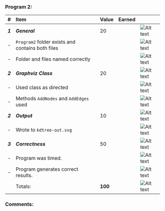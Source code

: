 ### Program 2:
| #       | Item                                             | Value   | Earned   |                |
|:--------|:-------------------------------------------------|:--------|:---------|:---------------|
| ***1*** | ***General***                                    | 20      |          | ![Alt text][2] |
| -       | `Program2` folder exists and contains both files |         |          | ![Alt text][1] |
| -       | Folder and files named correctly                 |         |          | ![Alt text][1] |
| ***2*** | ***Graphviz Class***                             | 20      |          | ![Alt text][1] |
| -       | Used class as directed                           |         |          | ![Alt text][3] |
| -       | Methods `AddNodes` and `AddEdges` used           |         |          | ![Alt text][1] |
| ***2*** | ***Output***                                     | 10      |          | ![Alt text][1] |
| -       | Wrote to `kdtree-out.svg`                        |         |          | ![Alt text][3] |
| ***3*** | ***Correctness***                                | 50      |          | ![Alt text][1] |
| -       | Program was timed.                               |         |          | ![Alt text][1] |
| -       | Program generates correct results.               |         |          | ![Alt text][2] |
|         | Totals:                                          | **100** |          | ![Alt text][1] |
### Comments:
```

```

[1]: http://f.cl.ly/items/3E231i211n2E042B1U3K/right.png  "Correct"
[2]: http://f.cl.ly/items/2X473C1Q1F2x3S1E4231/wrong.gif  "Incorrect"
[3]: http://f.cl.ly/items/1A0d2Q1J1N1u0C3g0C1s/null.gif  "Errors"
